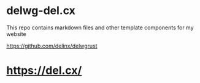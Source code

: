 # delwg-del.cx
This repo contains markdown files and other template components for my website

https://github.com/delinx/delwgrust

# https://del.cx/
